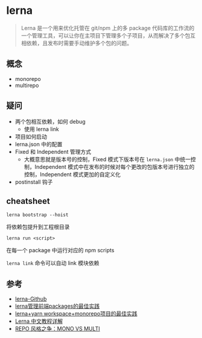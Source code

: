 # lerna

> Lerna 是一个用来优化托管在 git/npm 上的多 package 代码库的工作流的一个管理工具，可以让你在主项目下管理多个子项目，从而解决了多个包互相依赖，且发布时需要手动维护多个包的问题。

## 概念

- monorepo
- multirepo

## 疑问

- 两个包相互依赖，如何 debug
  - 使用 lerna link
- 项目如何启动
- lerna.json 中的配置
- Fixed 和 Independent 管理方式
  - 大概意思就是版本号的控制，Fixed 模式下版本号在 `lerna.json` 中统一控制，Independent 模式中在发布的时候对每个更改的包版本号进行独立的控制，Independent 模式更加的自定义化
- postinstall 钩子

## cheatsheet

`lerna bootstrap --hoist`

将依赖包提升到工程根目录

`lerna run <script>`

在每一个 package 中运行对应的 npm scripts

`lerna link` 命令可以自动 link 模块依赖

## 参考

- [lerna-Github](https://github.com/lerna/lerna)
- [lerna管理前端packages的最佳实践](https://juejin.im/post/5a989fb451882555731b88c2)
- [lerna+yarn workspace+monorepo项目的最佳实践](https://juejin.im/post/5d583231e51d45620541039e)
- [Lerna 中文教程详解](https://juejin.im/post/5ced1609e51d455d850d3a6c)
- [REPO 风格之争：MONO VS MULTI](https://zhuanlan.zhihu.com/p/31289463)
